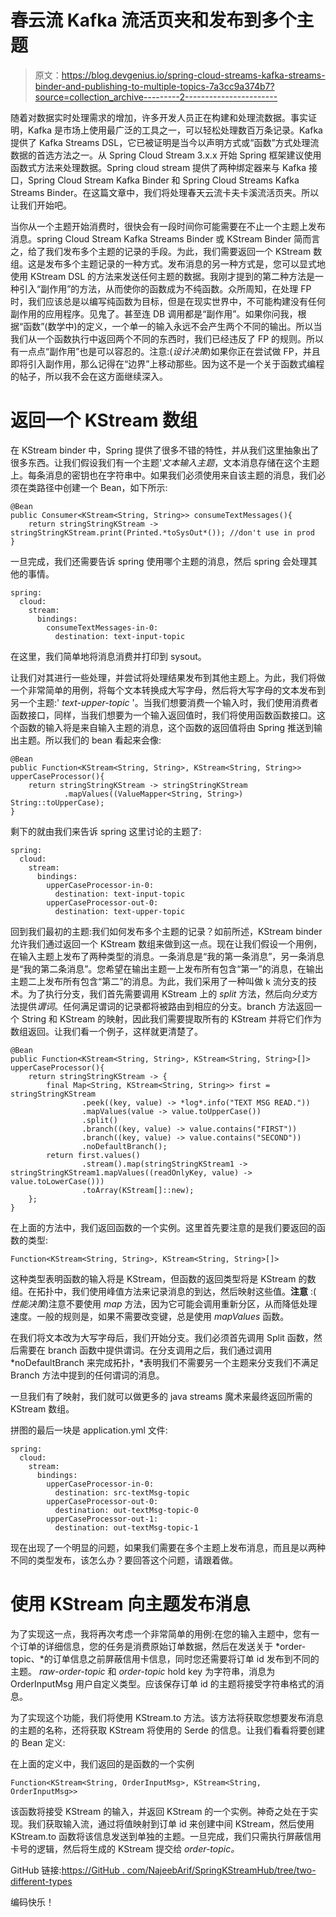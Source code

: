 # 春云流 Kafka 流活页夹和发布到多个主题

> 原文：<https://blog.devgenius.io/spring-cloud-streams-kafka-streams-binder-and-publishing-to-multiple-topics-7a3cc9a374b7?source=collection_archive---------2----------------------->

随着对数据实时处理需求的增加，许多开发人员正在构建和处理流数据。事实证明，Kafka 是市场上使用最广泛的工具之一，可以轻松处理数百万条记录。Kafka 提供了 Kafka Streams DSL，它已被证明是当今以声明方式或“函数”方式处理流数据的首选方法之一。从 Spring Cloud Stream 3.x.x 开始 Spring 框架建议使用函数式方法来处理数据。Spring cloud stream 提供了两种绑定器来与 Kafka 接口，Spring Cloud Stream Kafka Binder 和 Spring Cloud Streams Kafka Streams Binder。在这篇文章中，我们将处理春天云流卡夫卡溪流活页夹。所以让我们开始吧。

当你从一个主题开始消费时，很快会有一段时间你可能需要在不止一个主题上发布消息。spring Cloud Stream Kafka Streams Binder 或 KStream Binder 简而言之，给了我们发布多个主题的记录的手段。为此，我们需要返回一个 KStream 数组。这是发布多个主题记录的一种方式。发布消息的另一种方式是，您可以显式地使用 KStream DSL 的方法来发送任何主题的数据。我刚才提到的第二种方法是一种引入“副作用”的方法，从而使你的函数成为不纯函数。众所周知，在处理 FP 时，我们应该总是以编写纯函数为目标，但是在现实世界中，不可能构建没有任何副作用的应用程序。见鬼了。甚至连 DB 调用都是“副作用”。如果你问我，根据“函数”(数学中)的定义，一个单一的输入永远不会产生两个不同的输出。所以当我们从一个函数执行中返回两个不同的东西时，我们已经违反了 FP 的规则。所以有一点点“副作用”也是可以容忍的。注意:(*设计决策*)如果你正在尝试做 FP，并且即将引入副作用，那么记得在“边界”上移动那些。因为这不是一个关于函数式编程的帖子，所以我不会在这方面继续深入。

# 返回一个 KStream 数组

在 KStream binder 中，Spring 提供了很多不错的特性，并从我们这里抽象出了很多东西。让我们假设我们有一个主题'*文本输入主题*，文本消息存储在这个主题上。每条消息的密钥也在字符串中。如果我们必须使用来自该主题的消息，我们必须在类路径中创建一个 Bean，如下所示:

```
@Bean
public Consumer<KStream<String, String>> consumeTextMessages(){
    return stringStringKStream -> stringStringKStream.print(Printed.*toSysOut*()); //don't use in prod
}
```

一旦完成，我们还需要告诉 spring 使用哪个主题的消息，然后 spring 会处理其他的事情。

```
spring:
  cloud:
    stream:
      bindings:
        consumeTextMessages-in-0:
          destination: text-input-topic
```

在这里，我们简单地将消息消费并打印到 sysout。

让我们对其进行一些处理，并尝试将处理结果发布到其他主题上。为此，我们将做一个非常简单的用例，将每个文本转换成大写字母，然后将大写字母的文本发布到另一个主题:' *text-upper-topic* '。当我们想要消费一个输入时，我们使用消费者函数接口，同样，当我们想要为一个输入返回值时，我们将使用函数函数接口。这个函数的输入将是来自输入主题的消息，这个函数的返回值将由 Spring 推送到输出主题。所以我们的 bean 看起来会像:

```
@Bean
public Function<KStream<String, String>, KStream<String, String>> upperCaseProcessor(){
    return stringStringKStream -> stringStringKStream
            .mapValues((ValueMapper<String, String>) String::toUpperCase);
}
```

剩下的就由我们来告诉 spring 这里讨论的主题了:

```
spring:
  cloud:
    stream:
      bindings:
        upperCaseProcessor-in-0:
          destination: text-input-topic
        upperCaseProcessor-out-0:
          destination: text-upper-topic
```

回到我们最初的主题:我们如何发布多个主题的记录？如前所述，KStream binder 允许我们通过返回一个 KStream 数组来做到这一点。现在让我们假设一个用例，在输入主题上发布了两种类型的消息。一条消息是“我的第一条消息”，另一条消息是“我的第二条消息”。您希望在输出主题一上发布所有包含“第一”的消息，在输出主题二上发布所有包含“第二”的消息。为此，我们采用了一种叫做 k 流分支的技术。为了执行分支，我们首先需要调用 KStream 上的 *split* 方法，然后向*分支*方法提供*谓词*。任何满足谓词的记录都将被路由到相应的分支。branch 方法返回一个 String 和 KStream 的映射，因此我们需要提取所有的 KStream 并将它们作为数组返回。让我们看一个例子，这样就更清楚了。

```
@Bean
public Function<KStream<String, String>, KStream<String, String>[]> upperCaseProcessor(){
    return stringStringKStream -> {
        final Map<String, KStream<String, String>> first = stringStringKStream
                .peek((key, value) -> *log*.info("TEXT MSG READ."))
                .mapValues(value -> value.toUpperCase())
                .split()
                .branch((key, value) -> value.contains("FIRST"))
                .branch((key, value) -> value.contains("SECOND"))
                .noDefaultBranch();
        return first.values()
                .stream().map(stringStringKStream1 -> stringStringKStream1.mapValues((readOnlyKey, value) -> value.toLowerCase()))
                .toArray(KStream[]::new);
    };
}
```

在上面的方法中，我们返回函数的一个实例。这里首先要注意的是我们要返回的函数的类型:

```
Function<KStream<String, String>, KStream<String, String>[]>
```

这种类型表明函数的输入将是 KStream，但函数的返回类型将是 KStream 的数组。在拓扑中，我们使用峰值方法来记录消息的到达，然后映射这些值。**注意** :( *性能决策*)注意不要使用 *map* 方法，因为它可能会调用重新分区，从而降低处理速度。一般的规则是，如果不需要改变键，总是使用 *mapValues* 函数。

在我们将文本改为大写字母后，我们开始分支。我们必须首先调用 Split 函数，然后需要在 branch 函数中提供谓词。在分支调用之后，我们通过调用 *noDefaultBranch 来完成拓扑，*表明我们不需要另一个主题来分支我们不满足 Branch 方法中提到的任何谓词的消息。

一旦我们有了映射，我们就可以做更多的 java streams 魔术来最终返回所需的 KStream 数组。

拼图的最后一块是 application.yml 文件:

```
spring:
  cloud:
    stream:
      bindings:
        upperCaseProcessor-in-0:
          destination: src-textMsg-topic
        upperCaseProcessor-out-0:
          destination: out-textMsg-topic-0
        upperCaseProcessor-out-1:
          destination: out-textMsg-topic-1
```

现在出现了一个明显的问题，如果我们需要在多个主题上发布消息，而且是以两种不同的类型发布，该怎么办？要回答这个问题，请跟着做。

# 使用 KStream 向主题发布消息

为了实现这一点，我将再次考虑一个非常简单的用例:在您的输入主题中，您有一个订单的详细信息，您的任务是消费原始订单数据，然后在发送关于 *order-topic、*的订单信息之前屏蔽信用卡信息，同时您还需要将订单 id 发布到不同的主题。 *raw-order-topic* 和 *order-topic* hold key 为字符串，消息为 OrderInputMsg 用户自定义类型。应该保存订单 id 的主题将接受字符串格式的消息。

为了实现这个功能，我们将使用 KStream.to 方法。该方法将获取您想要发布消息的主题的名称，还将获取 KStream 将使用的 Serde 的信息。让我们看看将要创建的 Bean 定义:

在上面的定义中，我们返回的是函数的一个实例

```
Function<KStream<String, OrderInputMsg>, KStream<String, OrderInputMsg>>
```

该函数将接受 KStream 的输入，并返回 KStream 的一个实例。神奇之处在于实现。我们获取输入流，通过将值映射到订单 id 来创建中间 KStream，然后使用 KStream.to 函数将该信息发送到单独的主题。一旦完成，我们只需执行屏蔽信用卡号的逻辑，然后将生成的 KStream 提交给 *order-topic。*

GitHub 链接:[https://GitHub . com/NajeebArif/SpringKStreamHub/tree/two-different-types](https://github.com/NajeebArif/SpringKStreamHub/tree/two-different-types)

编码快乐！